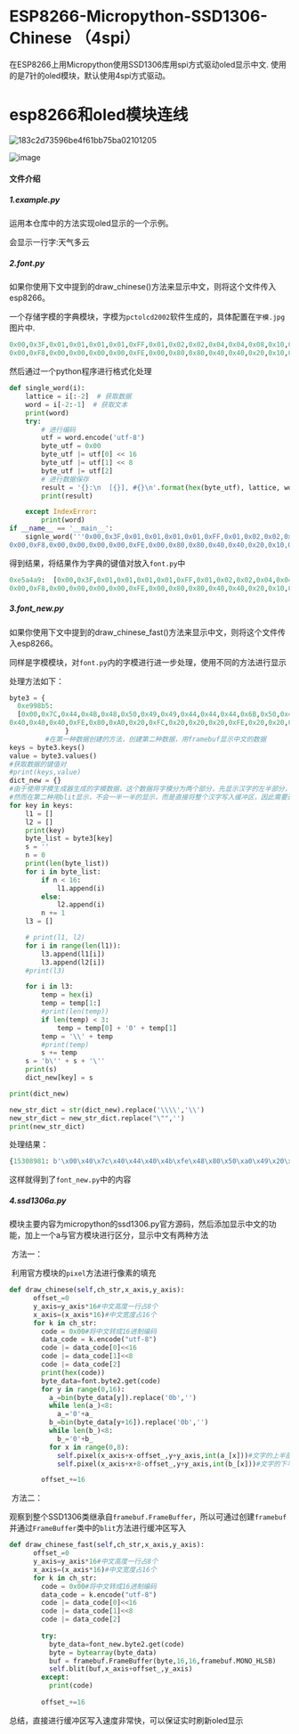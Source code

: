 # ESP8266-Micropython-SSD1306-Chinese （4spi）
在ESP8266上用Micropython使用SSD1306库用spi方式驱动oled显示中文.
使用的是7针的oled模块，默认使用4spi方式驱动。
# esp8266和oled模块连线
![183c2d73596be4f61bb75ba02101205](https://user-images.githubusercontent.com/48639047/223403206-b257cbba-0ab4-4045-a818-550c76f9893e.jpg)

![image](https://user-images.githubusercontent.com/48639047/223399730-16849fcf-e5ca-4a99-b155-50e0630063f9.png)

#### 文件介绍

##### 1.example.py

运用本仓库中的方法实现oled显示的一个示例。

会显示一行字:天气多云

##### 2.font.py
如果你使用下文中提到的draw_chinese()方法来显示中文，则将这个文件传入esp8266。

一个存储字模的字典模块，字模为`pctolcd2002`软件生成的，具体配置在`字模.jpg`图片中.


```python
0x00,0x3F,0x01,0x01,0x01,0x01,0xFF,0x01,0x02,0x02,0x04,0x04,0x08,0x10,0x20,0xC0,
0x00,0xF8,0x00,0x00,0x00,0x00,0xFE,0x00,0x80,0x80,0x40,0x40,0x20,0x10,0x08,0x06,天0
```

然后通过一个python程序进行格式化处理

```python
def single_word(i):
    lattice = i[:-2]  # 获取数据
    word = i[-2:-1]  # 获取文本
    print(word)
    try:
        # 进行编码
        utf = word.encode('utf-8')
        byte_utf = 0x00
        byte_utf |= utf[0] << 16
        byte_utf |= utf[1] << 8
        byte_utf |= utf[2]
        # 进行数据保存
        result = '{}:\n  [{}], #{}\n'.format(hex(byte_utf), lattice, word)
        print(result)

    except IndexError:
        print(word)
if __name__ == '__main__':
    signle_word('''0x00,0x3F,0x01,0x01,0x01,0x01,0xFF,0x01,0x02,0x02,0x04,0x04,0x08,0x10,0x20,0xC0,
0x00,0xF8,0x00,0x00,0x00,0x00,0xFE,0x00,0x80,0x80,0x40,0x40,0x20,0x10,0x08,0x06,天0''')
```

得到结果，将结果作为字典的键值对放入`font.py`中

```py
0xe5a4a9:  [0x00,0x3F,0x01,0x01,0x01,0x01,0xFF,0x01,0x02,0x02,0x04,0x04,0x08,0x10,0x20,0xC0,
0x00,0xF8,0x00,0x00,0x00,0x00,0xFE,0x00,0x80,0x80,0x40,0x40,0x20,0x10,0x08,0x06,], #天
```

##### 3.font_new.py
如果你使用下文中提到的draw_chinese_fast()方法来显示中文，则将这个文件传入esp8266。

同样是字模模块，对`font.py`内的字模进行进一步处理，使用不同的方法进行显示

处理方法如下：

```python
byte3 = {
  0xe998b5:
  [0x00,0x7C,0x44,0x4B,0x48,0x50,0x49,0x49,0x44,0x44,0x44,0x6B,0x50,0x40,0x40,0x40,
0x40,0x40,0x40,0xFE,0x80,0xA0,0x20,0xFC,0x20,0x20,0x20,0xFE,0x20,0x20,0x20,0x20,], #阵
              }
         #在第一种数据创建的方法，创建第二种数据，用framebuf显示中文的数据
keys = byte3.keys()
value = byte3.values()
#获取数据的键值对
#print(keys,value)
dict_new = {}
#由于使用字模生成器生成的字模数据，这个数据将字模分为两个部分，先显示汉字的左半部分，然后是右半部分
#然而在第二种用blit显示，不会一半一半的显示，而是直接将整个汉字写入缓冲区，因此需要进行处理
for key in keys:
    l1 = []
    l2 = []
    print(key)
    byte_list = byte3[key]
    s = ''
    n = 0
    print(len(byte_list))
    for i in byte_list:
        if n < 16:
            l1.append(i)
        else:
            l2.append(i)
        n += 1
    l3 = []

    # print(l1, l2)
    for i in range(len(l1)):
        l3.append(l1[i])
        l3.append(l2[i])
    #print(l3)

    for i in l3:
        temp = hex(i)
        temp = temp[1:]
        #print(len(temp))
        if len(temp) < 3:
            temp = temp[0] + '0' + temp[1]
        temp = '\\' + temp
        #print(temp)
        s += temp
    s = 'b\'' + s + '\''
    print(s)
    dict_new[key] = s

print(dict_new)

new_str_dict = str(dict_new).replace('\\\\','\\')
new_str_dict = new_str_dict.replace("\"",'')
print(new_str_dict)
```

处理结果：

```python
{15308981: b'\x00\x40\x7c\x40\x44\x40\x4b\xfe\x48\x80\x50\xa0\x49\x20\x49\xfc\x44\x20\x44\x20\x44\x20\x6b\xfe\x50\x20\x40\x20\x40\x20\x40\x20'}
```

这样就得到了`font_new.py`中的内容


##### 4.ssd1306a.py

​	模块主要内容为micropython的ssd1306.py官方源码，然后添加显示中文的功能，加上一个a与官方模块进行区分，显示中文有两种方法

​	方法一：

​		利用官方模块的`pixel`方法进行像素的填充

```python
def draw_chinese(self,ch_str,x_axis,y_axis):
      offset_=0
      y_axis=y_axis*16#中文高度一行占8个
      x_axis=(x_axis*16)#中文宽度占16个
      for k in ch_str:
        code = 0x00#将中文转成16进制编码
        data_code = k.encode("utf-8")
        code |= data_code[0]<<16
        code |= data_code[1]<<8
        code |= data_code[2]		  
        print(hex(code))
        byte_data=font.byte2.get(code)
        for y in range(0,16):
          a_=bin(byte_data[y]).replace('0b','')
          while len(a_)<8:
            a_='0'+a_				  
          b_=bin(byte_data[y+16]).replace('0b','')
          while len(b_)<8:
            b_='0'+b_
          for x in range(0,8):
            self.pixel(x_axis+x-offset_,y+y_axis,int(a_[x]))#文字的上半部分
            self.pixel(x_axis+x+8-offset_,y+y_axis,int(b_[x]))#文字的下半部分

        offset_+=16
```

​	方法二：

​		观察到整个SSD1306类继承自`framebuf.FrameBuffer`，所以可通过创建`framebuf`并通过`FrameBuffer`类中的`blit`方法进行缓冲区写入

```python
def draw_chinese_fast(self,ch_str,x_axis,y_axis):
      offset_=0
      y_axis=y_axis*16#中文高度一行占8个
      x_axis=(x_axis*16)#中文宽度占16个
      for k in ch_str:
        code = 0x00#将中文转成16进制编码
        data_code = k.encode("utf-8")
        code |= data_code[0]<<16
        code |= data_code[1]<<8
        code |= data_code[2]		  
        
        try:
          byte_data=font_new.byte2.get(code)
          byte = bytearray(byte_data)
          buf = framebuf.FrameBuffer(byte,16,16,framebuf.MONO_HLSB)
          self.blit(buf,x_axis+offset_,y_axis)
        except:
          print(code)
        
        offset_+=16
```

总结，直接进行缓冲区写入速度非常快，可以保证实时刷新oled显示

